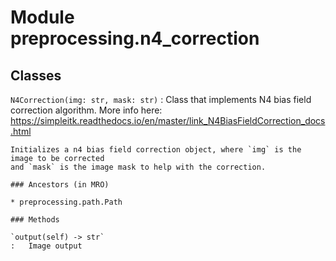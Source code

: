 Module preprocessing.n4_correction
==================================

Classes
-------

`N4Correction(img: str, mask: str)`
:   Class that implements N4 bias field correction algorithm.
    More info here: https://simpleitk.readthedocs.io/en/master/link_N4BiasFieldCorrection_docs.html
    
    Initializes a n4 bias field correction object, where `img` is the image to be corrected
    and `mask` is the image mask to help with the correction.

    ### Ancestors (in MRO)

    * preprocessing.path.Path

    ### Methods

    `output(self) ‑> str`
    :   Image output